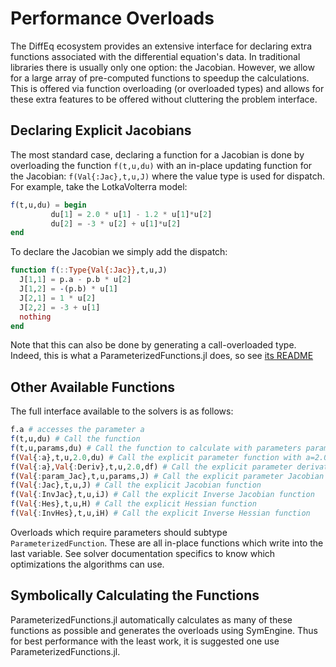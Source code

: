 # Performance Overloads

The DiffEq ecosystem provides an extensive interface for declaring extra functions
associated with the differential equation's data. In traditional libraries there
is usually only one option: the Jacobian. However, we allow for a large array
of pre-computed functions to speedup the calculations. This is offered via function
overloading (or overloaded types) and allows for these extra features to be
offered without cluttering the problem interface.

## Declaring Explicit Jacobians

The most standard case, declaring a function for a Jacobian is done by overloading
the function `f(t,u,du)` with an in-place updating function for the Jacobian:
`f(Val{:Jac},t,u,J)` where the value type is used for dispatch. For example,
take the LotkaVolterra model:

```julia
f(t,u,du) = begin
         du[1] = 2.0 * u[1] - 1.2 * u[1]*u[2]
         du[2] = -3 * u[2] + u[1]*u[2]
end
```

To declare the Jacobian we simply add the dispatch:

```julia
function f(::Type{Val{:Jac}},t,u,J)
  J[1,1] = p.a - p.b * u[2]
  J[1,2] = -(p.b) * u[1]
  J[2,1] = 1 * u[2]
  J[2,2] = -3 + u[1]
  nothing
end
```

Note that this can also be done by generating a call-overloaded type. Indeed, this
is what a ParameterizedFunctions.jl does, so see [its README](https://github.com/JuliaDiffEq/ParameterizedFunctions.jl)

## Other Available Functions

The full interface available to the solvers is as follows:

```julia
f.a # accesses the parameter a
f(t,u,du) # Call the function
f(t,u,params,du) # Call the function to calculate with parameters params (vector)
f(Val{:a},t,u,2.0,du) # Call the explicit parameter function with a=2.0
f(Val{:a},Val{:Deriv},t,u,2.0,df) # Call the explicit parameter derivative function with a=2.0
f(Val{:param_Jac},t,u,params,J) # Call the explicit parameter Jacobian function
f(Val{:Jac},t,u,J) # Call the explicit Jacobian function
f(Val{:InvJac},t,u,iJ) # Call the explicit Inverse Jacobian function
f(Val{:Hes},t,u,H) # Call the explicit Hessian function
f(Val{:InvHes},t,u,iH) # Call the explicit Inverse Hessian function
```

Overloads which require parameters should subtype `ParameterizedFunction`. These
are all in-place functions which write into the last variable. See solver documentation
specifics to know which optimizations the algorithms can use.

## Symbolically Calculating the Functions

ParameterizedFunctions.jl automatically calculates as many of these functions as
possible and generates the overloads using SymEngine. Thus for best performance
with the least work, it is suggested one use ParameterizedFunctions.jl.

